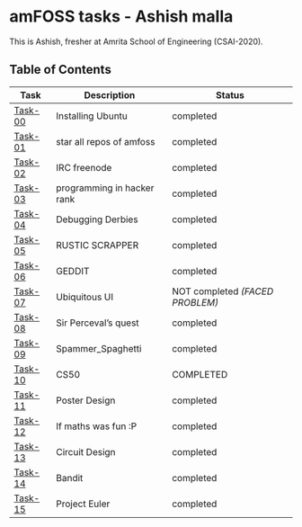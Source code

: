# amFOSS tasks - Ashish malla 
This is Ashish, fresher at Amrita School of Engineering (CSAI-2020). 

## Table of Contents


| Task | Description | Status |
| --- | --- | --- |
| <a href="https://github.com/im45145v/amfoss-tasks/tree/main/task-00">Task-00</a> | Installing Ubuntu | completed |
| <a href="https://github.com/im45145v/amfoss-tasks/tree/main/task-01">Task-01</a> | star all repos of amfoss | completed |
| <a href="https://github.com/im45145v/amfoss-tasks/tree/main/task-02">Task-02</a> | IRC freenode | completed |
| <a href="https://github.com/im45145v/amfoss-tasks/tree/main/task-03">Task-03</a> | programming in hacker rank|completed |
| <a href="https://github.com/im45145v/amfoss-tasks/tree/main/task-04">Task-04 </a>| Debugging Derbies | completed |
| <a href="https://github.com/im45145v/amfoss-tasks/tree/main/task-05">Task-05</a> | RUSTIC SCRAPPER  | completed |
| <a href="https://github.com/im45145v/amfoss-tasks/tree/main/task-06">Task-06</a> | GEDDIT  |completed |
| <a href="https://github.com/im45145v/amfoss-tasks/tree/main/task-07">Task-07</a> | Ubiquitous UI | NOT completed *(FACED PROBLEM)* |
| <a href="https://github.com/im45145v/amfoss-tasks/tree/main/task-08">Task-08</a> | Sir Perceval’s quest |completed |
| <a href="https://github.com/im45145v/amfoss-tasks/tree/main/task-09">Task-09</a> | Spammer_Spaghetti | completed |
| <a href="https://github.com/im45145v/amfoss-tasks/tree/main/task-10">Task-10 </a>| CS50 | COMPLETED |
| <a href="https://github.com/im45145v/amfoss-tasks/tree/main/task-11">Task-11 </a>| Poster Design| completed |
| <a href="https://github.com/im45145v/amfoss-tasks/tree/main/task-12">Task-12 </a>| If maths was fun :P | completed |
| <a href="https://github.com/im45145v/amfoss-tasks/tree/main/task-13">Task-13 </a>| Circuit Design | completed |
| <a href="https://github.com/im45145v/amfoss-tasks/tree/main/task-14">Task-14</a> | Bandit | completed |
| <a href="https://github.com/im45145v/amfoss-tasks/tree/main/task-15">Task-15</a> | Project Euler | completed |



